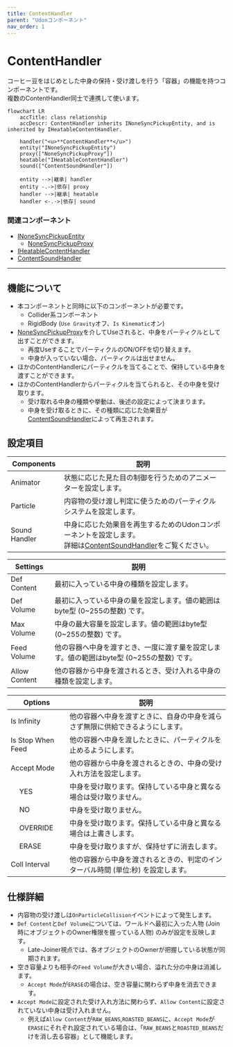 ```yaml
---
title: ContentHandler
parent: "Udonコンポーネント"
nav_order: 1
---
```


# ContentHandler

コーヒー豆をはじめとした中身の保持・受け渡しを行う「容器」の機能を持つコンポーネントです。  
複数のContentHandler同士で連携して使います。

```mermaid
flowchart LR
    accTitle: class relationship
    accDescr: ContentHandler inherits INoneSyncPickupEntity, and is inherited by IHeatableContentHandler.

    handler("<u>**ContentHandler**</u>")
    entity("INoneSyncPickupEntity")
    proxy(["NoneSyncPickupProxy"])
    heatable("IHeatableContentHandler")
    sound(["ContentSoundHandler"])

    entity -->|継承| handler
    entity -.->|依存| proxy
    handler -->|継承| heatable
    handler <-.->|依存| sound
```

### 関連コンポーネント

- [INoneSyncPickupEntity]
  - [NoneSyncPickupProxy]
- [IHeatableContentHandler]
- [ContentSoundHandler]

---

## 機能について

- 本コンポーネントと同時に以下のコンポーネントが必要です。
  - Collider系コンポーネント
  - RigidBody (`Use Gravity`オフ、`Is Kinematic`オン)
- [NoneSyncPickupProxy]を介してUseされると、中身をパーティクルとして出すことができます。
  - 再度UseすることでパーティクルのON/OFFを切り替えます。
  - 中身が入っていない場合、パーティクルは出せません。
- ほかのContentHandlerにパーティクルを当てることで、保持している中身を渡すことができます。
- ほかのContentHandlerからパーティクルを当てられると、その中身を受け取ります。
  - 受け取れる中身の種類や挙動は、後述の設定によって決まります。
  - 中身を受け取るときに、その種類に応じた効果音が[ContentSoundHandler]によって再生されます。


## 設定項目

| Components | 説明 |
| ---- | ---- |
| Animator | 状態に応じた見た目の制御を行うためのアニメーターを設定します。 |
| Particle | 内容物の受け渡し判定に使うためのパーティクルシステムを設定します。 |
| Sound Handler | 中身に応じた効果音を再生するためのUdonコンポーネントを設定します。<br>詳細は[ContentSoundHandler]をご覧ください。 |

| Settings | 説明 |
| ---- | ---- |
| Def Content | 最初に入っている中身の種類を設定します。 |
| Def Volume | 最初に入っている中身の量を設定します。値の範囲はbyte型 (0~255の整数) です。 |
| Max Volume | 中身の最大容量を設定します。値の範囲はbyte型 (0~255の整数) です。 |
| Feed Volume | 他の容器へ中身を渡すとき、一度に渡す量を設定します。値の範囲はbyte型 (0~255の整数) です。 |
| Allow Content | 他の容器から中身を渡されるとき、受け入れる中身の種類を設定します。 |

<table>
    <thead>
        <tr>
            <th colspan="2">Options</th>
            <th>説明</th>
        </tr>
    </thead>
    <tbody>
        <tr>
            <td colspan="2">Is Infinity</td>
            <td>他の容器へ中身を渡すときに、自身の中身を減らさず無限に供給できるようにします。</td>
        </tr>
        <tr>
            <td colspan="2">Is Stop When Feed</td>
            <td>他の容器へ中身を渡したときに、パーティクルを止めるようにします。</td>
        </tr>
        <tr>
            <td colspan="2">Accept Mode</td>
            <td>他の容器から中身を渡されるときの、中身の受け入れ方法を設定します。</td>
        </tr>
        <tr>
            <td></td>
            <td>YES</td>
            <td>中身を受け取ります。保持している中身と異なる場合は受け取りません。</td>
        </tr>
        <tr>
            <td></td>
            <td>NO</td>
            <td>中身を受け取りません。</td>
        </tr>
        <tr>
            <td></td>
            <td>OVERRIDE</td>
            <td>中身を受け取ります。保持している中身と異なる場合は上書きします。</td>
        </tr>
        <tr>
            <td></td>
            <td>ERASE</td>
            <td>中身を受け取りますが、保持せずに消去します。</td>
        </tr>
        <tr>
            <td colspan="2">Coll Interval</td>
            <td>他の容器から中身を渡されるときの、判定のインターバル時間 (単位:秒) を設定します。</td>
        </tr>
    </tbody>
</table>


## 仕様詳細

- 内容物の受け渡しは`OnParticleCollision`イベントによって発生します。
- `Def Content`と`Def Volume`については、ワールドへ最初に入った人物 (Join時にオブジェクトのOwner権限を握っている人物) のみが設定を反映します。
  - Late-Joiner視点では、各オブジェクトのOwnerが把握している状態が同期されます。
- 空き容量よりも相手の`Feed Volume`が大きい場合、溢れた分の中身は消滅します。
  - `Accept Mode`が`ERASE`の場合は、空き容量に関わらず中身を消去できます。
- `Accept Mode`に設定された受け入れ方法に関わらず、`Allow Content`に設定されていない中身は受け入れません。
  - 例えば`Allow Content`が`RAW_BEANS`,`ROASTED_BEANS`に、`Accept Mode`が`ERASE`にそれぞれ設定されている場合は、「`RAW_BEANS`と`ROASTED_BEANS`だけを消し去る容器」として機能します。



[INoneSyncPickupEntity]: /docs/udon/INoneSyncPickupEntity
[IHeatableContentHandler]: /docs/udon/IHeatableContentHandler
[NoneSyncPickupProxy]: /docs/udon/NoneSyncPickupProxy
[ContentSoundHandler]: /docs/udon/ContentSoundHandler

